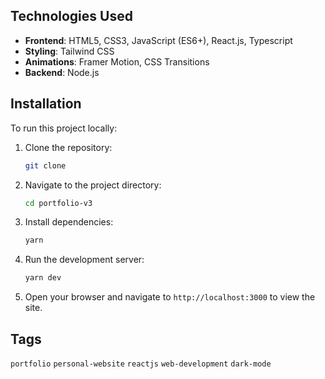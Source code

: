 

## Technologies Used

- **Frontend**: HTML5, CSS3, JavaScript (ES6+), React.js, Typescript
- **Styling**: Tailwind CSS
- **Animations**: Framer Motion, CSS Transitions
- **Backend**: Node.js


## Installation

To run this project locally:

1. Clone the repository:
    ```bash
    git clone 
    ```
2. Navigate to the project directory:
    ```bash
    cd portfolio-v3
    ```
3. Install dependencies:
    ```bash
    yarn
    ```
4. Run the development server:
    ```bash
    yarn dev
    ```
5. Open your browser and navigate to `http://localhost:3000` to view the site.



## Tags

`portfolio` `personal-website` `reactjs` `web-development` `dark-mode`

